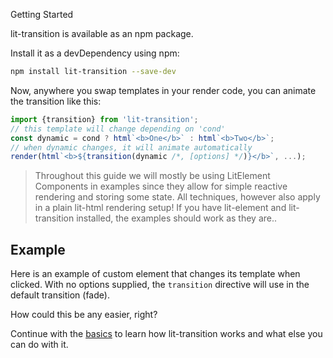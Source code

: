 Getting Started

lit-transition is available as an npm package.

Install it as a devDependency using npm:

```bash
npm install lit-transition --save-dev
```

Now, anywhere you swap templates in your render code,
you can animate the transition like this:

```javascript
import {transition} from 'lit-transition';
// this template will change depending on 'cond'
const dynamic = cond ? html`<b>One</b>` : html`<b>Two</b>`;
// when dynamic changes, it will animate automatically
render(html`<b>${transition(dynamic /*, [options] */)}</b>`, ...);
```

> Throughout this guide we will mostly be using LitElement
> Components in examples since they allow for simple reactive rendering
> and storing some state. 
> All techniques, however also apply
> in a plain lit-html rendering setup!
> If you have lit-element and lit-transition installed,
> the examples should work as they are..

## Example
Here is an example of custom element that changes
its template when clicked.
With no options supplied, the `transition` directive will 
use in the default transition (fade).

<script>
import {LitElement, html} from 'lit-element';
import {transition} from 'lit-transition';

export class Comp extends LitElement {
  // a prop that we toggle and what will trigger redraw
  static get properties() { return { a: Boolean } }

  // swapped template is transitioned automatically
  get swapped() {
    return transition( // <- this is all!
      this.a ? html`<h2>Cool stuff!</h2>` 
             : html`<h2>Click me</h2>`
    );
  }
  
  render() {
    return html`<center @click=${() => this.a = !this.a}>
      ${this.swapped}
    </center>`
  } 
}
</script>

How could this be any easier, right?

Continue with the [basics](/basics) to learn 
how lit-transition works and what else you can do with it.

